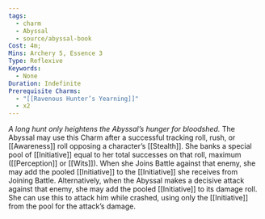 ```yaml
---
tags:
  - charm
  - Abyssal
  - source/abyssal-book
Cost: 4m;
Mins: Archery 5, Essence 3
Type: Reflexive
Keywords:
  - None
Duration: Indefinite
Prerequisite Charms:
  - "[[Ravenous Hunter’s Yearning]]"
  - x2
---
```

*A long hunt only heightens the Abyssal’s hunger for bloodshed.*
The Abyssal may use this Charm after a successful tracking roll, rush, or [[Awareness]] roll opposing a character’s [[Stealth]]. She banks a special pool of [[Initiative]] equal to her total successes on that roll, maximum ([[Perception]] or [[Wits]]). When she Joins Battle against that enemy, she may add the pooled [[Initiative]] to the [[Initiative]] she receives from Joining Battle.
Alternatively, when the Abyssal makes a decisive attack against that enemy, she may add the pooled [[Initiative]] to its damage roll. She can use this to attack him while crashed, using only the [[Initiative]] from the pool for the attack’s damage.